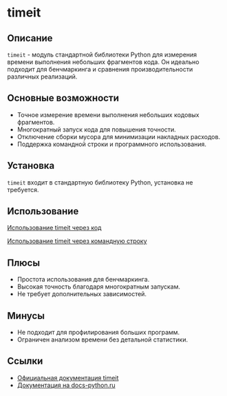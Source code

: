 # timeit

## Описание
`timeit` - модуль стандартной библиотеки Python для измерения времени выполнения небольших фрагментов кода. Он идеально подходит для бенчмаркинга и сравнения производительности различных реализаций.

## Основные возможности
- Точное измерение времени выполнения небольших кодовых фрагментов.
- Многократный запуск кода для повышения точности.
- Отключение сборки мусора для минимизации накладных расходов.
- Поддержка командной строки и программного использования.

## Установка
`timeit` входит в стандартную библиотеку Python, установка не требуется.

## Использование
[Использование timeit через код](../examples/timeit/code.py)

[Использование timeit через командную строку](../examples/timeit/cmd.txt)

## Плюсы
- Простота использования для бенчмаркинга.
- Высокая точность благодаря многократным запускам.
- Не требует дополнительных зависимостей.

## Минусы
- Не подходит для профилирования больших программ.
- Ограничен анализом времени без детальной статистики.

## Ссылки
- [Официальная документация timeit](https://docs.python.org/3/library/timeit.html)
- [Документация на docs-python.ru](https://docs-python.ru/standart-library/modul-timeit-python)